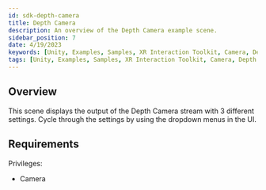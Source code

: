 ```yaml
---
id: sdk-depth-camera
title: Depth Camera
description: An overview of the Depth Camera example scene.
sidebar_position: 7
date: 4/19/2023
keywords: [Unity, Examples, Samples, XR Interaction Toolkit, Camera, Depth Camera]
tags: [Unity, Examples, Samples, XR Interaction Toolkit, Camera, Depth Camera]
---
```



## Overview

This scene displays the output of the Depth Camera stream with 3 different settings. Cycle through the settings by using the dropdown menus in the UI.

## Requirements

Privileges:

- Camera

